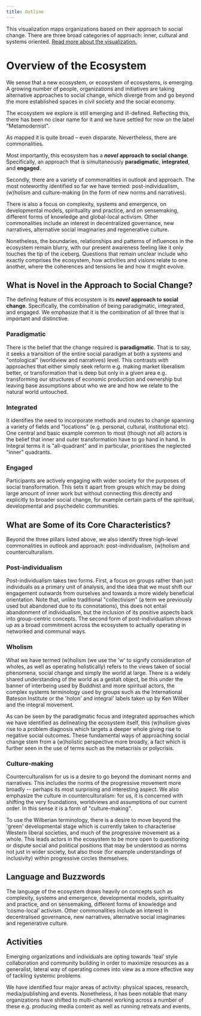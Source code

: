 ```yaml
---
title: Outline
---
```


This visualization maps organizations based on their approach to social change. There are three broad categories of approach: inner, cultural and systems oriented. [Read more about the visualization.](/vis/)

# Overview of the Ecosystem

We sense that a new ecosystem, or ecosystem of ecosystems, is emerging. A growing number of people, organizations and initiatives are taking alternative approaches to social change, which diverge from and go beyond the more established spaces in civil society and the social economy.

The ecosystem we explore is still emerging and ill-defined. Reflecting this, there has been no clear name for it and we have settled for now on the label "Metamodernist".

As mapped it is quite broad – even disparate. Nevertheless, there are commonalities.

Most importantly, this ecosystem has a ***novel*** **approach to social change**. Specifically, an approach that is simultaneously **paradigmatic**, **integrated**, and **engaged**.

Secondly, there are a variety of commonalities in outlook and approach. The most noteworthy identified so far we have termed: post-individualism, (w)holism and culture-making (in the form of new norms and narratives).

There is also a focus on complexity, systems and emergence, on developmental models, spirituality and practice, and on sensemaking, different forms of knowledge and global-local activism. Other commonalities include an interest in decentralized governance, new narratives, alternative social imaginaries and regenerative culture. 

Nonetheless, the boundaries, relationships and patterns of influences in the ecosystem remain blurry, with our present awareness feeling like it only touches the tip of the iceberg. Questions that remain unclear include who exactly comprises the ecosystem, how activities and visions relate to one another, where the coherences and tensions lie and how it might evolve.

## What is Novel in the Approach to Social Change?

The defining feature of this ecosystem is its ***novel*** **approach to social change**. Specifically, the combination of being paradigmatic, integrated, and engaged. We emphasize that it is the combination of all three that is important and distinctive.

### Paradigmatic

There is the belief that the change required is **paradigmatic**. That is to say, it seeks a transition of the entire social paradigm at both a systems and "ontological" (worldview and narratives) level. This contrasts with approaches that either simply seek reform e.g. making market liberalism better, or transformation that is deep but only in a given area e.g. transforming our structures of economic production and ownership but leaving base assumptions about who we are and how we relate to the natural world untouched.

### Integrated

It identifies the need to incorporate methods and routes to change spanning a variety of fields and "locations" (e.g. personal, cultural, institutional etc). One central and basic example common to most (though not all) actors is the belief that inner and outer transformation have to go hand in hand. In Integral terms it is "all-quadrant" and in particular, prioritises the neglected "inner" quadrants.

### Engaged

Participants are actively engaging with wider society for the purposes of social transformation. This sets it apart from groups which may be doing large amount of inner work but without connecting this directly and explicitly to broader social change, for example certain parts of the spiritual, developmental and psychedelic communities. 

## What are Some of its Core Characteristics?

Beyond the three pillars listed above, we also identify three high-level commonalities in outlook and approach: post-individualism, (w)holism and counterculturalism. 

### Post-individualism

Post-individualism takes two forms. First, a focus on groups rather than just individuals as a primary unit of analysis, and the idea that we must shift our engagement outwards from ourselves and towards a more widely beneficial orientation. Note that, unlike traditional "collectivism" (a term we previously used but abandoned due to its connotations), this does not entail abandonment of individualism, but the inclusion of its positive aspects back into group-centric concepts. The second form of post-individualism shows up as a broad commitment across the ecosystem to actually operating in networked and communal ways.

### Wholism

What we have termed (w)holism (we use the 'w' to signify consideration of wholes, as well as operating holistically) refers to the views taken of social phenomena, social change and simply the world at large. There is a widely shared understanding of the world as a gestalt object, be this under the banner of interbeing used by Buddhist and more spiritual actors, the complex systems terminology used by groups such as the International Bateson Institute or the 'holon' and integral' labels taken up by Ken Wilber and the integral movement.

As can be seen by the paradigmatic focus and integrated approaches which we have identified as delineating the ecosystem itself, this (w)holism gives rise to a problem diagnosis which targets a deeper whole giving rise to negative social outcomes. These fundamental ways of approaching social change stem from a (w)holistic perspective more broadly, a fact which is further seen in the use of terms such as the metacrisis or polycrisis.

### Culture-making

Counterculturalism for us is a desire to go beyond the dominant norms and narratives. This includes the norms of the progressive movement more broadly -- perhaps its most surprising and interesting aspect. We also emphasize the culture in counterculturalism: for us, it is concerned with shifting the very foundations, worldviews and assumptions of our current order. In this sense it is a form of "culture-making".

To use the Wilberian terminology, there is a desire to move beyond the 'green' developmental stage which is currently taken to characterise Western liberal societies, and much of the progressive movement as a whole. This leads actors in the ecosystem to be more open to questioning or dispute social and political positions that may be understood as norms not just in wider society, but also those (for example understandings of inclusivity) within progressive circles themselves.

## Language and Buzzwords

The language of the ecosystem draws heavily on concepts such as complexity, systems and emergence, developmental models, spirituality and practice, and on sensemaking, different forms of knowledge and ‘cosmo-local’ activism. Other commonalities include an interest in decentralised governance, new narratives, alternative social imaginaries and regenerative culture. 

## Activities

Emerging organizations and individuals are opting towards 'teal' style collaboration and community building in order to maximize resources as a generalist, lateral way of operating comes into view as a more effective way of tackling systemic problems.

We have identified four major areas of activity: physical spaces, research, media/publishing and events. Nonetheless, it has been notable that many organizations have shifted to multi-channel working across a number of these e.g. producing media content as well as running retreats and events.
